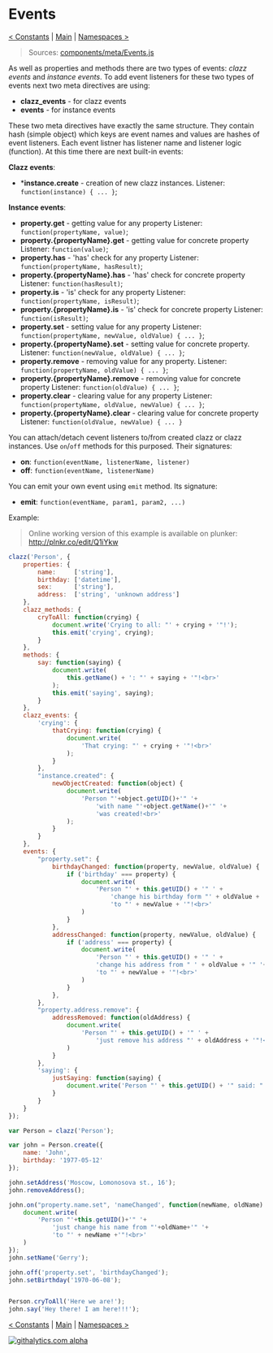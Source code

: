 Events
======

[< Constants](https://github.com/alexpods/ClazzJS/blob/master/docs/5.constants.md) 
|
[Main](https://github.com/alexpods/ClazzJS) 
|
[Namespaces >](https://github.com/alexpods/ClazzJS/blob/master/docs/7.namespaces.md)

> Sources: [components/meta/Events.js](https://github.com/alexpods/ClazzJS/blob/master/src/components/meta/Events.js)

As well as properties and methods there are two types of events: *clazz events* and *instance events*. To add event listeners for these two types of events next two meta directives are using:

* **clazz_events** - for clazz events
* **events** - for instance events

These two meta directives have exactly the same structure. They contain hash (simple object) which keys are event names and values are hashes of event listeners. Each event listner has listener name and listener logic (function). At this time there are next built-in events:

**Clazz events**:
* ***instance.create** - creation of new clazz instances. Listener: `function(instance) { ... }`;

**Instance events**:
* **property.get** - getting value for any property
    Listener: `function(propertyName, value)`;
* **property.{propertyName}.get** - getting value for concrete property
    Listener: `function(value)`;
* **property.has** - 'has' check for any property
    Listener: `function(propertyName, hasResult)`;
* **property.{propertyName}.has** - 'has' check for concrete property
    Listener: `function(hasResult)`;
* **property.is** - 'is' check for any property
    Listener: `function(propertyName, isResult)`;
* **property.{propertyName}.is** - 'is' check for concrete property
    Listener: `function(isResult)`;
* **property.set** - setting value for any property
    Listener: `function(propertyName, newValue, oldValue) { ... }`;
* **property.{propertyName}.set** - setting value for concrete property.
    Listener: `function(newValue, oldValue) { ... }`;
* **property.remove** - removing value for any property. 
    Listener: `function(propertyName, oldValue) { ... }`;
* **property.{propertyName}.remove** - removing value for concrete property
    Listener: `function(oldValue) { ... }`;
* **property.clear** - clearing value for any property
    Listener: `function(propertyName, oldValue, newValue) { ... }`;
* **property.{propertyName}.clear** - clearing value for concrete property
    Listener: `function(oldValue, newValue) { ... }`

You can attach/detach cevent listeners to/from created clazz or clazz instances. Use `on`/`off` methods for this purposed. Their signatures:
* **on**: `function(eventName, listenerName, listener)`
* **off**: `function(eventName, listenerName)`

You can emit your own event using `emit` method. Its signature:
* **emit**: `function(eventName, param1, param2, ...)`

Example:

> Online working version of this example is available on plunker: http://plnkr.co/edit/Q1iYkw

```js
clazz('Person', {
    properties: {
        name:     ['string'],
        birthday: ['datetime'],
        sex:      ['string'],
        address:  ['string', 'unknown address']
    },
    clazz_methods: {
        cryToAll: function(crying) {
            document.write('Crying to all: "' + crying + '"!');
            this.emit('crying', crying);
        }
    },
    methods: {
        say: function(saying) {
            document.write(
                this.getName() + ': "' + saying + '"!<br>'
            );
            this.emit('saying', saying);
        }
    },
    clazz_events: {
        'crying': {
            thatCrying: function(crying) {
                document.write(
                    'That crying: "' + crying + '"!<br>'
                );
            }
        },
        "instance.created": {
            newObjectCreated: function(object) {
                document.write(
                    'Person "'+object.getUID()+'" '+
                        'with name "'+object.getName()+'" '+
                        'was created!<br>'
                );
            }
        }
    },
    events: {
        "property.set": {
            birthdayChanged: function(property, newValue, oldValue) {
                if ('birthday' === property) {
                    document.write(
                        'Person "' + this.getUID() + '" ' +
                            'change his birthday form "' + oldValue + '" ' +
                            'to "' + newValue + '"!<br>'
                    )
                }
            },
            addressChanged: function(property, newValue, oldValue) {
                if ('address' === property) {
                    document.write(
                        'Person "' + this.getUID() + '" ' +
                        'change his address from " ' + oldValue + '" '+
                        'to "' + newValue + '"!<br>'
                    )
                }
            },
        },
        "property.address.remove": {
            addressRemoved: function(oldAddress) {
                document.write(
                    'Person "' + this.getUID() + '" ' +
                        'just remove his address "' + oldAddress + '"!<br>'
                )
            }
        },
        'saying': {
            justSaying: function(saying) {
                document.write('Person "' + this.getUID() + '" said: "' + saying + '"!<br>');
            }
        }
    }
});

var Person = clazz('Person');

var john = Person.create({
    name: 'John',
    birthday: '1977-05-12'
});

john.setAddress('Moscow, Lomonosova st., 16');
john.removeAddress();

john.on("property.name.set", 'nameChanged', function(newName, oldName) {
    document.write(
        'Person "'+this.getUID()+'" '+
            'just change his name from "'+oldName+'" '+
            'to "' + newName +'"!<br>'
    )
});
john.setName('Gerry');

john.off('property.set', 'birthdayChanged');
john.setBirthday('1970-06-08');


Person.cryToAll('Here we are!');
john.say('Hey there! I am here!!!');
```

[< Constants](https://github.com/alexpods/ClazzJS/blob/master/docs/5.constants.md) 
|
[Main](https://github.com/alexpods/ClazzJS) 
|
[Namespaces >](https://github.com/alexpods/ClazzJS/blob/master/docs/7.namespaces.md)

[![githalytics.com alpha](https://cruel-carlota.pagodabox.com/fa48a202a840546f356e073bd7592f4d "githalytics.com")](http://githalytics.com/alexpods/clazzjs)
